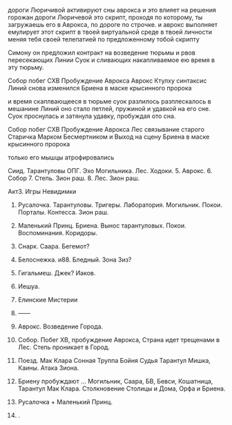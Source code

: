 дороги Люричивой активируют сны аврокса и это влияет на решения горожан
дороги Люричевой это скрипт, проходя по которому, ты загружаешь его в Аврокса, по дороге по строчке. и аврокс выполняет емулирует этот скрипт в твоей виртуальной среде в твоей личности меняя тебя своей телепатией по предложенному тобой скрипту

Симону он предложил контракт на возведение тюрьмы и рвов пересекающих Линии Суок и сливающих накапливаемое ею время в эту тюрьму. 


Собор побег СХВ Пробуждение Аврокса
Аврокс Ктулху
синтаксис Линий снова изменился
Бриена в маске крысинного пророка

и время скаплвающееся в тюрьме суок разлилось разплескалось в мешанине Линий оно стало петлей, пружиной и удавкой на его сне.
Суок проснулась и затянула удавку, пробуждая ото сна.

Собор побег СХВ Пробуждение Аврокса
Лес связывание старого Старичка Марком Бесмертником и Выход на сцену Бриена в маске крысинного пророка

только его мышцы атрофировались

Сиид. Тарантуловы ОПГ. Эхо Могильника. Лес. Ходоки.
5. Аврокс.
6. Собор
7. Степь. Зион раш. 
8. Лес. Зион раш.

Акт3. Игры Невидимки
1. Русалочка. Тарантуловы. Тригеры. Лаборатория. Могильник. Покои. Порталы. Контесса. Зион раш.
2. Маленький Принц. Бриена. Вынос тарантуловых.  Покои. Воспоминания. Коридоры.
3. Снарк. Саара. Бегемот?
4. Белоснежка. и88. Бледный. Зона Зиз?
5. Гигальмеш. Джек? Иаков. 
6. Иешуа.
7. Елинские Мистерии
8. ——

6. Аврокс. Возведение Города.
7. Собор. Побег ХВ, пробуждение Аврокса, Страна идет трещенами в Лес. Степь проникает в Город. 
8. Поезд. Мак Клара Сонная Труппа Бойня Судья Тарантул Мишка, Каины. Атака Зиона.
9. Бриену пробуждают ... Могильник, Саара, БВ, Бевси, Кошатница, Тарантул Мак Клара.
Столкновение Столицы и Дома, Орфа и Бриена.
10. Русалочка + Маленький Принц.
11. .